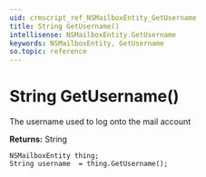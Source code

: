 ```yaml
---
uid: crmscript_ref_NSMailboxEntity_GetUsername
title: String GetUsername()
intellisense: NSMailboxEntity.GetUsername
keywords: NSMailboxEntity, GetUsername
so.topic: reference
---
```


# String GetUsername()

The username used to log onto the mail account

**Returns:** String

```crmscript
NSMailboxEntity thing;
String username  = thing.GetUsername();
```

